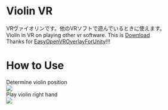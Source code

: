 # Violin VR
VRヴァイオリンです。他のVRソフトで遊んでいるときに使えます。  
Violin in VR on playing other vr software. This is [Download](https://github.com/rn9dfj3/violin_vr/releases)  
Thanks for [EasyOpenVROverlayForUnity](https://sabowl.sakura.ne.jp/gpsnmeajp/unity/EasyOpenVROverlayForUnity/)!!!  
# How to Use
Determine violin position  
![](https://github.com/rn9dfj3/violin_vr/blob/master/figure1.png)  
Play violin right hand  
![](https://github.com/rn9dfj3/violin_vr/blob/master/figure2.png)
